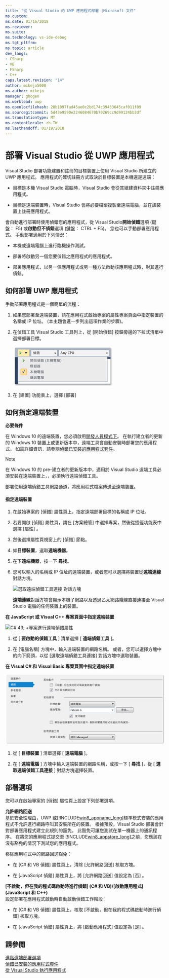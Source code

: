 ```yaml
---
title: "從 Visual Studio 的 UWP 應用程式部署 |Microsoft 文件"
ms.custom: 
ms.date: 01/16/2018
ms.reviewer: 
ms.suite: 
ms.technology: vs-ide-debug
ms.tgt_pltfrm: 
ms.topic: article
dev_langs:
- CSharp
- VB
- FSharp
- C++
caps.latest.revision: "14"
author: mikejo5000
ms.author: mikejo
manager: ghogen
ms.workload: uwp
ms.openlocfilehash: 28b1897fad45ae0c2bd174c39433645caf011f09
ms.sourcegitcommit: 5d43e9590e2246084670b79269cc9d99124bb3df
ms.translationtype: MT
ms.contentlocale: zh-TW
ms.lasthandoff: 01/19/2018
---
```

# <a name="deploy-uwp-apps-from-visual-studio"></a>部署 Visual Studio 從 UWP 應用程式
  
 Visual Studio 部署功能建置和註冊的目標裝置上使用 Visual Studio 所建立的 UWP 應用程式。 應用程式的確切註冊方式取決於目標裝置是本機還是遠端：  
  
-   目標是本機 Visual Studio 電腦時，Visual Studio 會從其組建資料夾中註冊應用程式。  
  
-   目標是遠端裝置時，Visual Studio 會將必要檔案複製至遠端電腦，並在該裝置上註冊應用程式。  
  
 會自動進行部署時使用偵錯您的應用程式，從 Visual Studio**開始偵錯**選項 (鍵盤： F5) 或**啟動但不偵錯**選項 (鍵盤： CTRL + F5)。 您也可以手動部署應用程式。 手動部署適用於下列情況：  
  
-   本機或遠端電腦上進行臨機操作測試。  
  
-   部署將啟動另一個您要偵錯之應用程式的應用程式。  
  
-   部署應用程式，以另一個應用程式或另一種方法啟動該應用程式時，對其進行偵錯。
  
##  <a name="BKMK_How_to_deploy_a_Windows_Store_app"></a>如何部署 UWP 應用程式  
 手動部署應用程式是一個簡單的流程：  
  
1.  如果您部署至遠端裝置，請在應用程式啟始專案的屬性專案頁面中指定裝置的名稱或 IP 位址。 (本主題會進一步列出這項作業的步驟)。  
  
2.  在偵錯工具 Visual Studio 工具列上，從 [開始偵錯]  按鈕旁邊的下拉式清單中選擇部署目標。  
  
     ![在本機電腦上執行](../debugger/media/vsrun_f5_local.png "VSRUN_F5_Local")  
  
3.  在 [建置]  功能表上，選擇 [部署]   
  
##  <a name="BKMK_How_to_specify_a_remote_device"></a> 如何指定遠端裝置  

**必要條件**  
  
在 Windows 10 的遠端裝置，您必須啟用[開發人員模式下](/windows/uwp/get-started/enable-your-device-for-development)。 在執行建立者的更新的 Windows 10 裝置上或更新版本中，遠端工具會自動安裝時部署您的應用程式。 如需詳細資訊，請參閱[偵錯已安裝的應用程式套件](../debugger/debug-installed-app-package.md)。

> [!NOTE]
> 在 Windows 10 的 pre-建立者的更新版本中，適用於 Visual Studio 遠端工具必須安裝在遠端裝置上，，必須執行遠端偵錯工具。
  
部署使用遠端偵錯工具網路通道，將應用程式檔案傳送至遠端裝置。  
  
#### <a name="to-specify-a-remote-device"></a>指定遠端裝置  
  
1.  在啟始專案的 [偵錯] 屬性頁上，指定遠端部署目標的名稱或 IP 位址。  
  
2.  若要開啟 [偵錯] 屬性頁，請在 [方案總管] 中選擇專案，然後從捷徑功能表中選擇 [屬性]  。  
  
3.  然後選擇屬性頁視窗上的 [偵錯]  節點。

4. 如**目標裝置**，選取**遠端機器**。

5. 在下**遠端機器**，按一下 **尋找**。
  
4.  您可以輸入的名稱或 IP 位址的遠端裝置，或者您可以選擇將裝置從**遠端連線** 對話方塊。  
  
     ![選取遠端偵錯工具連接 對話方塊](../debugger/media/vsrun_selectremotedebuggerdlg.png "VSRUN_SelectRemoteDebuggerDlg")  
  
     **遠端連線**對話方塊會顯示本機子網路以及透過乙太網路纜線直接連接至 Visual Studio 電腦的任何裝置上的裝置。  
  
 **在 JavaScript 或 Visual C++ 專案頁面中指定遠端裝置**  
  
 ![C# 43; &#43;專案進行遠端偵錯屬性](../debugger/media/vsrun_cpp_projprop_remote.png "VSRUN_CPP_ProjProp_Remote")  
  
1.  從 [ **要啟動的偵錯工具** ] 清單選擇 [ **遠端偵錯工具** ]。  
  
2.  在 [電腦名稱]  方塊中，輸入遠端裝置的網路名稱。 或者，您可以選擇方塊中的向下箭頭，以從 [選取遠端偵錯工具連接] 對話方塊中選取裝置。  
  
 **在 Visual C# 和 Visual Basic 專案頁面中指定遠端裝置**  
  
 ![受管理的遠端偵錯專案屬性](../debugger/media/vsrun_managed_projprop_remote.png "VSRUN_Managed_ProjProp_Remote")  
  
1.  從 [ **目標裝置** ] 清單選擇 [ **遠端電腦** ]。  
  
2.  在 [ **遠端電腦** ] 方塊中輸入遠端裝置的網路名稱，或按一下 [ **尋找** ]，從 [ **選取遠端偵錯工具連接** ] 對話方塊選擇裝置。  
  
##  <a name="BKMK_Deployment_options"></a> 部署選項  
 您可以在啟始專案的 [偵錯] 屬性頁上設定下列部署選項。  
  
 **允許網路回送**  
 基於安全性理由，UWP 或[!INCLUDE[win8_appname_long](../debugger/includes/win8_appname_long_md.md)]標準模式安裝的應用程式不允許進行網路呼叫其安裝所在的裝置。 根據預設，Visual Studio 部署會針對部署應用程式建立此規則的豁免。 此豁免可讓您測試在單一機器上的通訊程序。 在將您的應用程式提交至 [!INCLUDE[win8_appstore_long](../debugger/includes/win8_appstore_long_md.md)]之前，您應該在沒有豁免的情況下測試您的應用程式。  
  
 移除應用程式中的網路回送豁免：  
  
-   在 [C# 和 VB 偵錯] 屬性頁上，清除 [允許網路回送]  核取方塊。  
  
-   在 [JavaScript 偵錯] 屬性頁上，將 [允許網路回送]  值設定為 [否] 。  
  
 **[不啟動，但在我的程式碼啟動時進行偵錯] (C# 和 VB)/[啟動應用程式] (JavaScript 和 C++)**  
 設定部署在應用程式啟動時自動啟動偵錯工作階段：  
  
-   在 [C# 和 VB 偵錯] 屬性頁上，核取 [不啟動，但在我的程式碼啟動時進行偵錯]  核取方塊。  
  
-   在 [JavaScript 偵錯] 屬性頁上，將 [啟動應用程式]  值設定為 [是] 。  
  
## <a name="see-also"></a>請參閱  
 [進階遠端部署選項](/windows/uwp/debug-test-perf/deploying-and-debugging-uwp-apps#advanced-remote-deployment-options)  
 [偵錯已安裝的應用程式套件](../debugger/debug-installed-app-package.md)   
 [從 Visual Studio 執行應用程式](../debugger/run-store-apps-from-visual-studio.md)